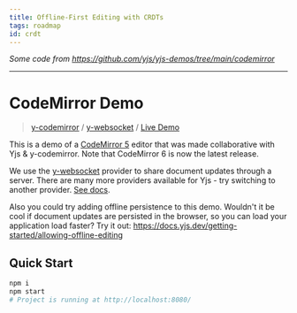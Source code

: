 ```yaml
---
title: Offline-First Editing with CRDTs
tags: roadmap
id: crdt
---
```

_Some code from <https://github.com/yjs/yjs-demos/tree/main/codemirror>_

---

# CodeMirror Demo
> [y-codemirror](https://docs.yjs.dev/ecosystem/editor-bindings/codemirror) / [y-websocket](https://docs.yjs.dev/ecosystem/connection-provider/y-websocket) / [Live Demo](https://demos.yjs.dev/codemirror/codemirror.html)

This is a demo of a [CodeMirror 5](https://codemirror.net/5) editor that was made collaborative with Yjs & y-codemirror. Note that CodeMirror 6 is now the latest release.

We use the [y-websocket](https://docs.yjs.dev/ecosystem/connection-provider) provider to share document updates through a server. There are many more providers available for Yjs - try switching to another provider. [See docs](https://docs.yjs.dev/ecosystem/connection-provider).

Also you could try adding offline persistence to this demo. Wouldn't it be cool if document updates are persisted in the browser, so you can load your application load faster? Try it out: https://docs.yjs.dev/getting-started/allowing-offline-editing

## Quick Start

```sh
npm i
npm start
# Project is running at http://localhost:8080/
```
